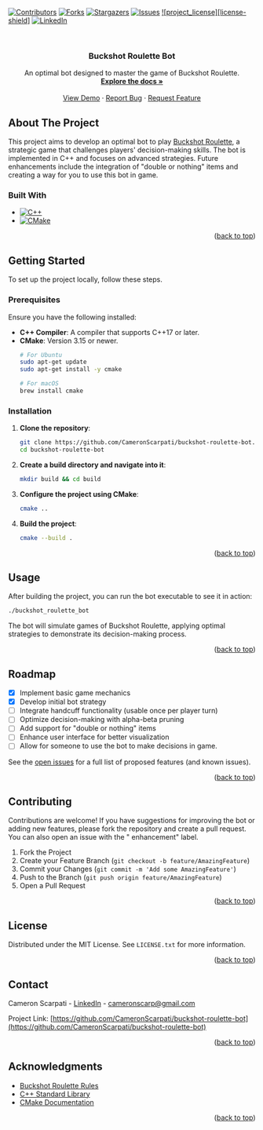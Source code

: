 <a id="readme-top"></a>

[![Contributors][contributors-shield]][contributors-url]
[![Forks][forks-shield]][forks-url]
[![Stargazers][stars-shield]][stars-url]
[![Issues][issues-shield]][issues-url]
[![project_license][license-shield]][license-url]
[![LinkedIn][linkedin-shield]][linkedin-url]

<br />
<div align="center">
  <h3 align="center">Buckshot Roulette Bot</h3>

  <p align="center">
    An optimal bot designed to master the game of Buckshot Roulette.
    <br />
    <a href="https://github.com/CameronScarpati/buckshot-roulette-bot"><strong>Explore the docs »</strong></a>
    <br />
    <br />
    <a href="https://github.com/CameronScarpati/buckshot-roulette-bot">View Demo</a>
    ·
    <a href="https://github.com/CameronScarpati/buckshot-roulette-bot/issues/new?labels=bug&template=bug-report---.md">Report Bug</a>
    ·
    <a href="https://github.com/CameronScarpati/buckshot-roulette-bot/issues/new?labels=enhancement&template=feature-request---.md">Request Feature</a>
  </p>
</div>

## About The Project

This project aims to develop an optimal bot to
play [Buckshot Roulette](https://steamcommunity.com/sharedfiles/filedetails/?id=3218902482), a
strategic game that challenges players' decision-making skills.
The bot is implemented in C++ and
focuses on advanced strategies.
Future enhancements include the integration of "double or nothing" items and creating a way for you
to use this bot in game.

### Built With

* [![C++](https://img.shields.io/badge/C++-00599C?style=for-the-badge&logo=cplusplus&logoColor=white)](https://cplusplus.com/)
* [![CMake](https://img.shields.io/badge/CMake-064F8C?style=for-the-badge&logo=cmake&logoColor=white)](https://cmake.org/)

<p align="right">(<a href="#readme-top">back to top</a>)</p>

## Getting Started

To set up the project locally, follow these steps.

### Prerequisites

Ensure you have the following installed:

* **C++ Compiler**: A compiler that supports C++17 or later.
* **CMake**: Version 3.15 or newer.
  ```sh
  # For Ubuntu
  sudo apt-get update
  sudo apt-get install -y cmake

  # For macOS
  brew install cmake
  ```

### Installation

1. **Clone the repository**:
   ```sh
   git clone https://github.com/CameronScarpati/buckshot-roulette-bot.git
   cd buckshot-roulette-bot
   ```

2. **Create a build directory and navigate into it**:
   ```sh
   mkdir build && cd build
   ```

3. **Configure the project using CMake**:
   ```sh
   cmake ..
   ```

4. **Build the project**:
   ```sh
   cmake --build .
   ```

<p align="right">(<a href="#readme-top">back to top</a>)</p>

## Usage

After building the project, you can run the bot executable to see it in action:

```sh
./buckshot_roulette_bot
```

The bot will simulate games of Buckshot Roulette, applying optimal strategies to demonstrate its
decision-making process.

<p align="right">(<a href="#readme-top">back to top</a>)</p>

## Roadmap

- [x] Implement basic game mechanics
- [x] Develop initial bot strategy
- [ ] Integrate handcuff functionality (usable once per player turn)
- [ ] Optimize decision-making with alpha-beta pruning
- [ ] Add support for "double or nothing" items
- [ ] Enhance user interface for better visualization
- [ ] Allow for someone to use the bot to make decisions in game.

See the [open issues](https://github.com/CameronScarpati/buckshot-roulette-bot/issues) for a full
list
of proposed features (and known issues).

<p align="right">(<a href="#readme-top">back to top</a>)</p>

## Contributing

Contributions are welcome! If you have suggestions for improving the bot or adding new features,
please fork the repository and create a pull request. You can also open an issue with the "
enhancement" label.

1. Fork the Project
2. Create your Feature Branch (`git checkout -b feature/AmazingFeature`)
3. Commit your Changes (`git commit -m 'Add some AmazingFeature'`)
4. Push to the Branch (`git push origin feature/AmazingFeature`)
5. Open a Pull Request

<p align="right">(<a href="#readme-top">back to top</a>)</p>

## License

Distributed under the MIT License. See `LICENSE.txt` for more information.

<p align="right">(<a href="#readme-top">back to top</a>)</p>

## Contact

Cameron Scarpati - [LinkedIn](https://linkedin.com/in/cameron-scarpati) - cameronscarp@gmail.com

Project
Link: [https://github.com/CameronScarpati/buckshot-roulette-bot](https://github.com/CameronScarpati/buckshot-roulette-bot)

<p align="right">(<a href="#readme-top">back to top</a>)</p>

## Acknowledgments

* [Buckshot Roulette Rules](https://steamcommunity.com/sharedfiles/filedetails/?id=3218902482)
* [C++ Standard Library](https://en.cppreference.com/w/)
* [CMake Documentation](https://cmake.org/documentation/)

<p align="right">(<a href="#readme-top">back to top</a>)</p>

<!-- MARKDOWN LINKS & IMAGES -->

[contributors-shield]: https://img.shields.io/github/contributors/CameronScarpati/buckshot-roulette-bot.svg?style=for-the-badge

[contributors-url]: https://github.com/CameronScarpati/buckshot-roulette-bot/graphs/contributors

[forks-shield]: https://img.shields.io/github/forks/CameronScarpati/buckshot-roulette-bot.svg?style=for-the-badge

[forks-url]: https://github.com/CameronScarpati/buckshot-roulette-bot/network/members

[stars-shield]: https://img.shields.io/github/stars/CameronScarpati/buckshot-roulette-bot.svg?style=for-the-badge

[stars-url]: https://github.com/CameronScarpati/buckshot-roulette-bot/stargazers

[issues-shield]: https://img.shields.io/github/issues/CameronScarpati/buckshot-roulette-bot.svg?style=for-the-badge

[issues-url]: https://github.com/CameronScarpati

[license-url]: https://github.com/CameronScarpati/buckshot-roulette-bot/blob/main/LICENSE

[linkedin-shield]: https://img.shields.io/badge/-LinkedIn-black.svg?style=for-the-badge&logo=linkedin&colorB=555

[linkedin-url]: https://linkedin.com/in/cameron-scarpati

